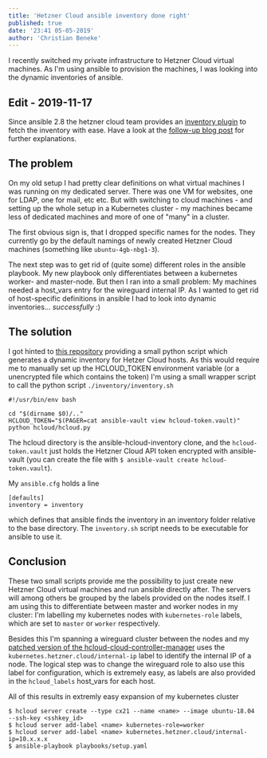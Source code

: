 ```yaml
---
title: 'Hetzner Cloud ansible inventory done right'
published: true
date: '23:41 05-05-2019'
author: 'Christian Beneke'
---
```


I recently switched my private infrastructure to Hetzner Cloud virtual machines. As I'm using ansible to provision the machines, I was looking into the dynamic inventories of ansible.

## Edit - 2019-11-17
Since ansible 2.8 the hetzner cloud team provides an [inventory plugin](https://docs.ansible.com/ansible/latest/plugins/inventory/hcloud.html) to fetch the inventory with ease. Have a look at the [follow-up blog post](https://beneke.cc/blog/hetzner-cloud-ansible-inventory-via-plugin) for further explanations.

## The problem
On my old setup I had pretty clear definitions on what virtual machines I was running on my dedicated server. There was one VM for websites, one for LDAP, one for mail, etc etc. But with switching to cloud machines - and setting up the whole setup in a Kubernetes cluster - my machines became less of dedicated machines and more of one of "many" in a cluster.

The first obvious sign is, that I dropped specific names for the nodes. They currently go by the default namings of newly created Hetzner Cloud machines (something like `ubuntu-4gb-nbg1-3`).

The next step was to get rid of (quite some) different roles in the ansible playbook. My new playbook only differentiates between a kubernetes worker- and master-node. But then I ran into a small problem: My machines needed a host_vars entry for the wireguard internal IP. As I wanted to get rid of host-specific definitions in ansible I had to look into dynamic inventories... *successfully* :)

## The solution
I got hinted to [this repository](https://github.com/hg8496/ansible-hcloud-inventory) providing a small python script which generates a dynamic inventory for Hetzer Cloud hosts. As this would require me to manually set up the HCLOUD_TOKEN environment variable (or a unencrypted file which contains the token) I'm using a small wrapper script to call the python script `./inventory/inventory.sh`

```
#!/usr/bin/env bash

cd "$(dirname $0)/.."
HCLOUD_TOKEN="$(PAGER=cat ansible-vault view hcloud-token.vault)" python hcloud/hcloud.py
```

The hcloud directory is the ansible-hcloud-inventory clone, and the `hcloud-token.vault` just holds the Hetzner Cloud API token encrypted with ansible-vault (you can create the file with `$ ansible-vault create hcloud-token.vault`).

My `ansible.cfg` holds a line

```
[defaults]
inventory = inventory
```

which defines that ansible finds the inventory in an inventory folder relative to the base directory. The `inventory.sh` script needs to be executable for ansible to use it.

## Conclusion
These two small scripts provide me the possibility to just create new Hetzner Cloud virtual machines and run ansible directly after. The servers will among others be grouped by the labels provided on the nodes itself. I am using this to differentiate between master and worker nodes in my cluster: I'm labelling my kubernetes nodes with `kubernetes-role` labels, which are set to `master` or `worker` respectively.

Besides this I'm spanning a wireguard cluster between the nodes and my [patched version of the hcloud-cloud-controller-manager](https://github.com/cbeneke/hcloud-cloud-controller-manager) uses the `kubernetes.hetzner.cloud/internal-ip` label to identify the internal IP of a node. The logical step was to change the wireguard role to also use this label for configuration, which is extremely easy, as labels are also provided in the `hcloud_labels` host_vars for each host.

All of this results in extremly easy expansion of my kubernetes cluster

```
$ hcloud server create --type cx21 --name <name> --image ubuntu-18.04 --ssh-key <sshkey_id>
$ hcloud server add-label <name> kubernetes-role=worker
$ hcloud server add-label <name> kubernetes.hetzner.cloud/internal-ip=10.x.x.x
$ ansible-playbook playbooks/setup.yaml
```
